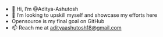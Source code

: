 - 👋 Hi, I’m @Aditya-Ashutosh
- 💞️ I’m looking to upskill myself and showcase my efforts here
- Opensource is my final goal on GitHub 
- 📫 Reach me at adityaashutosh18@gmail.com

<!---
Aditya-Ashutosh/Aditya-Ashutosh is a ✨ special ✨ repository because its `README.md` (this file) appears on your GitHub profile.
You can click the Preview link to take a look at your changes.
--->
